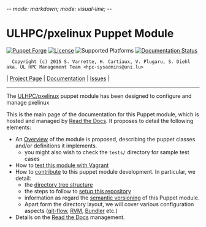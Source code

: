 -*- mode: markdown; mode: visual-line;  -*-

# ULHPC/pxelinux Puppet Module 

[![Puppet Forge](http://img.shields.io/puppetforge/v/ULHPC/pxelinux.svg)](https://forge.puppetlabs.com/ULHPC/pxelinux)
[![License](http://img.shields.io/:license-GPL3.0-blue.svg)](LICENSE)
![Supported Platforms](http://img.shields.io/badge/platform-debian-lightgrey.svg)
[![Documentation Status](https://readthedocs.org/projects/ulhpc-puppet-pxelinux/badge/?version=latest)](https://readthedocs.org/projects/ulhpc-puppet-pxelinux/?badge=latest)

      Copyright (c) 2015 S. Varrette, H. Cartiaux, V. Plugaru, S. Diehl aka. UL HPC Management Team <hpc-sysadmins@uni.lu>

| [Project Page](https://github.com/ULHPC/puppet-pxelinux) | [Documentation](http://ulhpc-puppet-pxelinux.readthedocs.org/en/latest/) | [Issues](https://github.com/ULHPC/puppet-pxelinux/issues) |


-----------
The [ULHPC/pxelinux](https://github.com/ULHPC/puppet-pxelinux) puppet module has been designed to configure and manage pxelinux

This is the main page of the documentation for this Puppet module, which is hosted and managed by [Read the Docs](http://ulhpc-pxelinux.readthedocs.org/en/latest/).
It proposes to detail the following elements:

* An [Overview](overview.md) of the module is proposed, describing the puppet classes and/or definitions it implements.
     - you might also wish to check the `tests/` directory for sample test cases 
* How to [test this module with Vagrant](vagrant.md)
* How to [contribute](contributing/index.md) to this puppet module development. In particular, we detail:
     - the [directory tree structure](contributing/layout.md)
	 - the steps to follow to [setup this repository](contributing/setup.md)
	 - information as regard the [semantic versioning](contributing/versioning.md) of this Puppet module. 
     - Apart form the directory layout, we will cover various configuration aspects ([git-flow](https://github.com/nvie/gitflow), [RVM](https://rvm.io/), [Bundler](http://bundler.io/) etc.)
* Details on the [Read the Docs](http://ulhpc-puppet-pxelinux.readthedocs.org/en/latest/) management.



